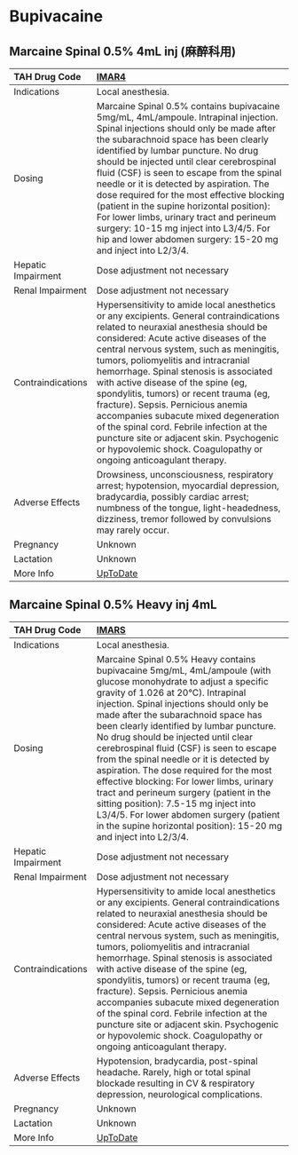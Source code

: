 # Bupivacaine

## Marcaine Spinal 0.5% 4mL inj (麻醉科用)

| TAH Drug Code      | [IMAR4](https://www.tahsda.org.tw/drugs/hissearch.php?drug_code=IMAR4)                                                                                                                                                                                                                                                                                                                                                                                                                                                                                                                                                               |
|:-------------------|:-------------------------------------------------------------------------------------------------------------------------------------------------------------------------------------------------------------------------------------------------------------------------------------------------------------------------------------------------------------------------------------------------------------------------------------------------------------------------------------------------------------------------------------------------------------------------------------------------------------------------------------|
| Indications        | Local anesthesia.                                                                                                                                                                                                                                                                                                                                                                                                                                                                                                                                                                                                                    |
| Dosing             | Marcaine Spinal 0.5% contains bupivacaine 5mg/mL, 4mL/ampoule. Intrapinal injection. Spinal injections should only be made after the subarachnoid space has been clearly identified by lumbar puncture. No drug should be injected until clear cerebrospinal fluid (CSF) is seen to escape from the spinal needle or it is detected by aspiration. The dose required for the most effective blocking (patient in the supine horizontal position): For lower limbs, urinary tract and perineum surgery: 10-15 mg inject into L3/4/5. For hip and lower abdomen surgery: 15-20 mg and inject into L2/3/4.                              |
| Hepatic Impairment | Dose adjustment not necessary                                                                                                                                                                                                                                                                                                                                                                                                                                                                                                                                                                                                        |
| Renal Impairment   | Dose adjustment not necessary                                                                                                                                                                                                                                                                                                                                                                                                                                                                                                                                                                                                        |
| Contraindications  | Hypersensitivity to amide local anesthetics or any excipients. General contraindications related to neuraxial anesthesia should be considered: Acute active diseases of the central nervous system, such as meningitis, tumors, poliomyelitis and intracranial hemorrhage. Spinal stenosis is associated with active disease of the spine (eg, spondylitis, tumors) or recent trauma (eg, fracture). Sepsis. Pernicious anemia accompanies subacute mixed degeneration of the spinal cord. Febrile infection at the puncture site or adjacent skin. Psychogenic or hypovolemic shock. Coagulopathy or ongoing anticoagulant therapy. |
| Adverse Effects    | Drowsiness, unconsciousness, respiratory arrest; hypotension, myocardial depression, bradycardia, possibly cardiac arrest; numbness of the tongue, light-headedness, dizziness, tremor followed by convulsions may rarely occur.                                                                                                                                                                                                                                                                                                                                                                                                     |
| Pregnancy          | Unknown                                                                                                                                                                                                                                                                                                                                                                                                                                                                                                                                                                                                                              |
| Lactation          | Unknown                                                                                                                                                                                                                                                                                                                                                                                                                                                                                                                                                                                                                              |
| More Info          | [UpToDate](https://www.uptodate.com/contents/bupivacaine-drug-information)                                                                                                                                                                                                                                                                                                                                                                                                                                                                                                                                                           |

## Marcaine Spinal 0.5% Heavy inj 4mL

| TAH Drug Code      | [IMARS](https://www.tahsda.org.tw/drugs/hissearch.php?drug_code=IMARS)                                                                                                                                                                                                                                                                                                                                                                                                                                                                                                                                                                                                                                            |
|:-------------------|:------------------------------------------------------------------------------------------------------------------------------------------------------------------------------------------------------------------------------------------------------------------------------------------------------------------------------------------------------------------------------------------------------------------------------------------------------------------------------------------------------------------------------------------------------------------------------------------------------------------------------------------------------------------------------------------------------------------|
| Indications        | Local anesthesia.                                                                                                                                                                                                                                                                                                                                                                                                                                                                                                                                                                                                                                                                                                 |
| Dosing             | Marcaine Spinal 0.5% Heavy contains bupivacaine 5mg/mL, 4mL/ampoule (with glucose monohydrate to adjust a specific gravity of 1.026 at 20°C). Intrapinal injection. Spinal injections should only be made after the subarachnoid space has been clearly identified by lumbar puncture. No drug should be injected until clear cerebrospinal fluid (CSF) is seen to escape from the spinal needle or it is detected by aspiration. The dose required for the most effective blocking: For lower limbs, urinary tract and perineum surgery (patient in the sitting position): 7.5-15 mg inject into L3/4/5. For lower abdomen surgery (patient in the supine horizontal position): 15-20 mg and inject into L2/3/4. |
| Hepatic Impairment | Dose adjustment not necessary                                                                                                                                                                                                                                                                                                                                                                                                                                                                                                                                                                                                                                                                                     |
| Renal Impairment   | Dose adjustment not necessary                                                                                                                                                                                                                                                                                                                                                                                                                                                                                                                                                                                                                                                                                     |
| Contraindications  | Hypersensitivity to amide local anesthetics or any excipients. General contraindications related to neuraxial anesthesia should be considered: Acute active diseases of the central nervous system, such as meningitis, tumors, poliomyelitis and intracranial hemorrhage. Spinal stenosis is associated with active disease of the spine (eg, spondylitis, tumors) or recent trauma (eg, fracture). Sepsis. Pernicious anemia accompanies subacute mixed degeneration of the spinal cord. Febrile infection at the puncture site or adjacent skin. Psychogenic or hypovolemic shock. Coagulopathy or ongoing anticoagulant therapy.                                                                              |
| Adverse Effects    | Hypotension, bradycardia, post-spinal headache. Rarely, high or total spinal blockade resulting in CV & respiratory depression, neurological complications.                                                                                                                                                                                                                                                                                                                                                                                                                                                                                                                                                       |
| Pregnancy          | Unknown                                                                                                                                                                                                                                                                                                                                                                                                                                                                                                                                                                                                                                                                                                           |
| Lactation          | Unknown                                                                                                                                                                                                                                                                                                                                                                                                                                                                                                                                                                                                                                                                                                           |
| More Info          | [UpToDate](https://www.uptodate.com/contents/bupivacaine-drug-information)                                                                                                                                                                                                                                                                                                                                                                                                                                                                                                                                                                                                                                        |

